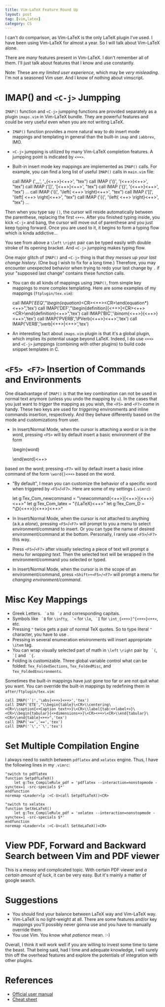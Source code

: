```yaml
---
title: Vim-LaTeX Feature Round Up
layout: post
tag: [vim,latex]
category: CS
---
```


I can't do comparison, as Vim-LaTeX is the only LaTeX plugin I've used. I have been using Vim-LaTeX for almost a year.
So I will talk about Vim-LaTeX alone.

There are _many_ features present in Vim-LaTeX. I don't remember all of them. I'll just talk about features that I know and use constantly.

Note: These are _my limited user experience_, which may be _very misleading_. I'm not a seasoned Vim user. And I know of nothing about vimscript.

# IMAP() and `<C-j>` Jumpping #
`IMAP()` function and `<C-j>` jumpping functions are provided separately as a plugin `imaps.vim` in Vim-LaTeX bundle. They are powerful features and could be very useful even when you are not writing LaTeX.

- `IMAP()` function provides a more natural way to do insert mode mappings and templating in general than the built-in `imap` and `iabbrev`, IMO.

- `<C-j>` jumpping is utilized by many Vim-LaTeX completion features. A jumpping point is indicated by `<++>`.

- Built-in insert mode key mappings are implemented as `IMAP()` calls. For example, you can find a long list of useful `IMAP()` calls in `main.vim` file:

    call IMAP ('__', '_{<++>}<++>', "tex")
    call IMAP ('()', '(<++>)<++>', "tex")
    call IMAP ('[]', '[<++>]<++>', "tex")
    call IMAP ('{}', '{<++>}<++>', "tex")
    ...
    call IMAP ('((', '\left( <++> \right)<++>', "tex")
    call IMAP ('[[', '\left[ <++> \right]<++>', "tex")
    call IMAP ('{{', '\left\{ <++> \right\}<++>', "tex")
    ...

Then when you type say `()`, the cursor will reside automatically between the parenthese, replacing the first `<++>`. After you finished typing inside, you kick `<C-j>` and bang, the cursor will move out of parenthese and you just keep typing forward. Once you are used to it, it begins to form a typing flow which is kinda addictive...

You see from above a `\left` `\right` pair can be typed easily with double stroke of its opening bracket. And `<C-j>` jumpping makes typing flow.

One major glitch of `IMAP()` and `<C-j>` thing is that *they messes up your last change history*. (One bug I wish to fix for a long time.) Therefore, you may encounter unexpected behavior when trying to redo your last change by `.` if your "supposed last change" contains these function calls.

- You can do all kinds of mappings using `IMAP()`, from simple key mappings to more complex templating. Here are some examples of my mappings (`ftplugin/tex.vim`):

    call IMAP('*EEQ',"\\begin{equation*}\<CR><++>\<CR>\\end{equation*}<++>",'tex')
    call IMAP('DEF',"\\begin{definition}[<++>]\<CR><++>\<CR>\\end{definition}<++>",'tex')
    call IMAP('BIC','\binom{<++>}{<++>}<++>','tex')
    call IMAP('PVERB','\PVerb{<++>}<++>','tex')
    call IMAP('VERB','\verb|<++>|<++>','tex')

- An interesting fact about `imaps.vim` plugin is that it's a global plugin, which implies its potential usage beyond LaTeX. Indeed, I do use `<++>` and `<C-j>` jumppings (combining with other plugins) to build code snippet templates in C.

# `<F5> <F7>` Insertion of Commands and Environments #
One disadvantage of `IMAP()` is that the key combination can not be used in normal text anymore (unless you undo the mapping by `u`). In the cases that you just want to _trigger_ the mapping as you wish, the `<F5>` and `<F7>` come in handy. These two keys are used for _triggering_ environments and inline commands insertion, respectively. And they behave differently based on the mode and customizations from user.

- In Insert/Normal Mode, when the cursor is attaching a word or is in the word, pressing `<F5>` will by default insert a basic environment of the form

    \begin{word}
    
    \end{word}<++>

 based on the word; pressing `<F7>` will by default insert a basic inline command of the form `\word{}<++>` based on the word. 

- "By default", I mean you can customize the behavior of a specific word when triggered by `<F5>`/`<F7>`. Here are some of my settings (`.vimrc`):

    let g:Tex_Com_newcommand = "\\newcommand{<++>}[<++>]{<++>}<++>"
    let g:Tex_Com_latex = "{\\LaTeX}<++>"
    let g:Tex_Com_D = "\\D{<++>}{<++>}<++>"

- In Insert/Normal Mode, when the cursor is _not_ attached to anything (a.k.a _alone_), pressing `<F5>`/`<F7>` will prompt to you a menu to select environment/command to insert. Or you can type the name of desired environment/command at the bottom. Personally, I rarely use `<F5>`/`<F7>` this way.

- Press `<F5>`/`<F7>` after visually selecting a piece of text will prompt a menu for _wrapping text_. Then the selected text will be wrapped in the environment/command you selected or typed.

- In Insert/Normal Mode, when the cursor is in the scope of an environment/command, press `<Shift>+<F5>/<F7>` will prompt a menu for _changing environment/command_.

# Misc Key Mappings #
- Greek Letters. `` `a`` to `` `z`` and corresponding capitals.
- Symbols like `` `8`` for `\infty`, `` `<`` for `\le`, `` `I`` for `\int_{<++>}^{<++>}<++>`, etc.
- Pressing `"` twice gets a pair of normal TeX quotes. So to type literal `"` character, you have to use <C-v>.
- Pressing <Alt-i> in several enumeration environments will insert appropriate `\item` tag.
- You can wrap visually selected part of math in `\left` `\right` pair by `` `(``, `` `[`` and `` `{``.
- Folding is customizable. Three global variable control what can be folded: `Tex_FoldedSections`, `Tex_FoldedMisc`, and `Tex_FoldedEnvironments`.

Sometimes the built-in mappings have just gone too far or are not quit what you want. You can override the built-in mappings by redefining them in `after/ftplugin/tex.vim`:

    call IMAP('`|','\abs{<++>}<++>','tex')
    call IMAP('ETE',"\\begin{table}\<CR>\\centering\<CR>\\caption{<+Caption text+>}\<CR>\\label{tab:<+label+>}\<CR>\\begin{tabular}{<+dimensions+>}\<CR><++>\<CR>\\end{tabular}\<CR>\\end{table}<++>",'tex')
    call IMAP('==','==','tex')
    call IMAP('`\','`\','tex')

# Set Multiple Compilation Engine #
I always need to switch between `pdflatex` and `xelatex` engine. Thus, I have the following lines in my `.vimrc`:

    "switch to pdflatex
    function SetpdfLaTeX()
    	let g:Tex_CompileRule_pdf = 'pdflatex --interaction=nonstopmode -synctex=1 -src-specials $*'
    endfunction
    noremap <Leader>lp :<C-U>call SetpdfLaTeX()<CR>
    
    "switch to xelatex
    function SetXeLaTeX()
    	let g:Tex_CompileRule_pdf = 'xelatex --interaction=nonstopmode -synctex=1 -src-specials $*'
    endfunction
    noremap <Leader>lx :<C-U>call SetXeLaTeX()<CR>

# View PDF, Forward and Backward Search between Vim and PDF viewer #
This is a messy and complicated topic. With certain PDF viewer and _a certain amount of luck_, it can be very easy. But it's mainly a matter of google search.

# Suggestions #
- You should find your balance between LaTeX way and Vim-LaTeX way.
- Vim-LaTeX is no light-weight at all. There are some features and/or key mappings you'll possibly never gonna use and you have to manually override them.
- You use Vim. You know what _patience_ mean. :-)

Overall, I think it will work well if you are willing to invest some time to tame the beast. That being said, had I time and adequate knowledge, I will surely thin off the overhead features and explore the potentials of integration with other plugins.

# References #
- [Official user manual](http://vim-latex.sourceforge.net/index.php?subject=manual&title=Manual#user-manual)
- [Cheat sheet](http://michaelgoerz.net/refcards/vimlatexqrc.pdf)

